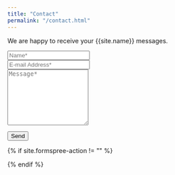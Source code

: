 ```yaml
---
title: "Contact"
permalink: "/contact.html"
---
```


<form id="contact-form" action="{{site.formspree-action}}" method="POST">    
<p class="mb-4">We are happy to receive your {{site.name}} messages.</p>
<div class="form-group row">
<div class="col-md-6">
<input class="form-control" type="text" name="name" placeholder="Name*" required>
</div>
<div class="col-md-6">
<input class="form-control" type="email" name="_replyto" placeholder="E-mail Address*" required>
</div>
</div>
<textarea rows="8" class="form-control mb-3" name="message" placeholder="Message*" required></textarea>   
<p id="contact-form-status" class="font-weight-bold"></p>
<input id="contact-form-button" class="btn btn-success" type="submit" value="Send">
</form>


{% if site.formspree-action != "" %}
<script>
  window.addEventListener("DOMContentLoaded", function() {

    // get the form elements defined in your form HTML above
    
    var form = document.getElementById("contact-form");
    var button = document.getElementById("contact-form-button");
    var status = document.getElementById("contact-form-status");

    // Success and Error functions for after the form is submitted
    
    function success() {
      form.reset();
      button.style = "display: none ";
      status.innerHTML = "Message successfully sent!";
    }

    function error() {
      status.innerHTML = "Oops! There was a problem.";
    }

    // handle the form submission event

    form.addEventListener("submit", function(ev) {
      ev.preventDefault();
      var data = new FormData(form);
      ajax(form.method, form.action, data, success, error);
    });
  });
  
  // helper function for sending an AJAX request

  function ajax(method, url, data, success, error) {
    var xhr = new XMLHttpRequest();
    xhr.open(method, url);
    xhr.setRequestHeader("Accept", "application/json");
    xhr.onreadystatechange = function() {
      if (xhr.readyState !== XMLHttpRequest.DONE) return;
      if (xhr.status === 200) {
        success(xhr.response, xhr.responseType);
      } else {
        error(xhr.status, xhr.response, xhr.responseType);
      }
    };
    xhr.send(data);
  }
</script>
{% endif %}